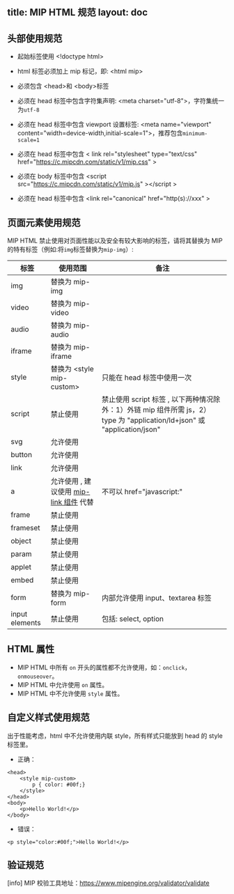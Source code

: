 title: MIP HTML 规范
layout: doc
---

## 头部使用规范

- 起始标签使用 &lt;!doctype html&gt;

- html 标签必须加上 mip 标记，即:  &lt;html mip&gt;

- 必须包含 &lt;head&gt;和  &lt;body&gt;标签

- 必须在 head 标签中包含字符集声明:  &lt;meta charset="utf-8"&gt;，字符集统一为`utf-8`

- 必须在 head 标签中包含 viewport 设置标签:  &lt;meta name="viewport" content="width=device-width,initial-scale=1"&gt;，推荐包含`minimum-scale=1`

- 必须在 head 标签中包含 &lt; link rel="stylesheet" type="text/css" href="https://c.mipcdn.com/static/v1/mip.css" &gt;

- 必须在 body 标签中包含 &lt;script src="https://c.mipcdn.com/static/v1/mip.js" &gt;&lt;/script &gt;

- 必须在 head 标签中包含 &lt;link rel="canonical" href="http(s)://xxx" &gt;


## 页面元素使用规范

MIP HTML 禁止使用对页面性能以及安全有较大影响的标签，请将其替换为 MIP 的特有标签（例如:将`img`标签替换为`mip-img`）:

|标签|使用范围|备注|
|--|--|--|
|img	|<span class="mipengine-doc-orange"> 替换为 mip-img</span>||
|video	|<span class="mipengine-doc-orange"> 替换为 mip-video</span>||
|audio	|<span class="mipengine-doc-orange"> 替换为 mip-audio</span>||
|iframe	|<span class="mipengine-doc-orange"> 替换为 mip-iframe</span>||
|style	|<span class="mipengine-doc-orange"> 替换为 &lt;style mip-custom&gt;</span>|只能在 head 标签中使用一次|
|script |<span class="mipengine-doc-red"> 禁止使用 </span>|禁止使用 script 标签 , 以下两种情况除外：1）外链 mip 组件所需 js，2）type 为 "application/ld+json" 或 "application/json"|
|svg	|<span class="mipengine-doc-green"> 允许使用 </span>||
|button	|<span class="mipengine-doc-green"> 允许使用 </span>||
|link	|<span class="mipengine-doc-green"> 允许使用 </span>||
|a	    |<span class="mipengine-doc-green"> 允许使用 , 建议使用 [mip-link 组件](/examples/mip-extensions/mip-link.html) 代替 </span>|<span class="mipengine-doc-red"> 不可以 href="javascript:"</span>|
|frame	|<span class="mipengine-doc-red"> 禁止使用 </span>||
|frameset|<span class="mipengine-doc-red"> 禁止使用 </span>||
|object	|<span class="mipengine-doc-red"> 禁止使用 </span>||
|param	|<span class="mipengine-doc-red"> 禁止使用 </span>||
|applet	|<span class="mipengine-doc-red"> 禁止使用 </span>||
|embed	|<span class="mipengine-doc-red"> 禁止使用 </span>||
|form	|<span class="mipengine-doc-orange"> 替换为 mip-form</span>|内部允许使用 input、textarea 标签|
|input elements	|<span class="mipengine-doc-red"> 禁止使用 </span>|包括: select, option|

## HTML 属性

- MIP HTML 中所有 `on` 开头的属性都不允许使用，如：`onclick`，`onmouseover`。
- MIP HTML 中允许使用 `on` 属性。
- MIP HTML 中不允许使用 `style` 属性。

## 自定义样式使用规范

出于性能考虑，html 中不允许使用内联 style，所有样式只能放到 head 的 style 标签里。
- 正确：

```
<head>
    <style mip-custom>
        p { color: #00f;}
    </style>
</head>
<body>
    <p>Hello World!</p>
</body>
```

- 错误：

```
<p style="color:#00f;">Hello World!</p>
```

## 验证规范
[info] MIP 校验工具地址：https://www.mipengine.org/validator/validate
